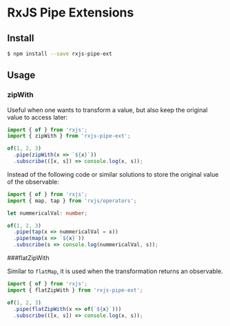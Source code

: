 # RxJS Pipe Extensions

## Install
```bash
$ npm install --save rxjs-pipe-ext
```

## Usage

### zipWith

Useful when one wants to transform a value, but also keep the original value to access later:

```typescript
import { of } from 'rxjs';
import { zipWith } from 'rxjs-pipe-ext';

of(1, 2, 3)
  .pipe(zipWith(x => `${x}`))
  .subscribe(([x, s]) => console.log(x, s));
```

Instead of the following code or similar solutions to store the original value of the observable:

```typescript
import { of } from 'rxjs';
import { map, tap } from 'rxjs/operators';

let nummericalVal: number;

of(1, 2, 3)
  .pipe(tap(x => nummericalVal = x))
  .pipe(map(x => `${x}`))
  .subscribe(s => console.log(nummericalVal, s));
```

###flatZipWith

Similar to `flatMap`, it is used when the transformation returns an observable.

```typescript
import { of } from 'rxjs';
import { flatZipWith } from 'rxjs-pipe-ext';

of(1, 2, 3)
  .pipe(flatZipWith(x => of(`${x}`)))
  .subscribe(([x, s]) => console.log(x, s));
```